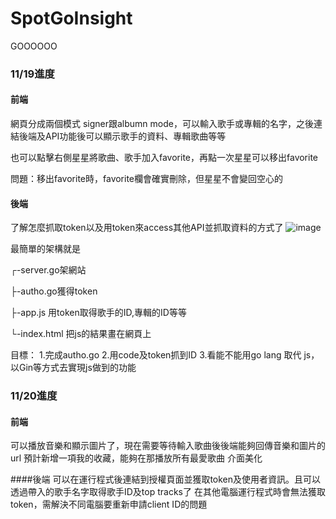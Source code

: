 # SpotGoInsight
GOOOOOO


### 11/19進度
#### 前端
  網頁分成兩個模式 signer跟albumn mode，可以輸入歌手或專輯的名字，之後連結後端及API功能後可以顯示歌手的資料、專輯歌曲等等

  也可以點擊右側星星將歌曲、歌手加入favorite，再點一次星星可以移出favorite

  問題：移出favorite時，favorite欄會確實刪除，但星星不會變回空心的
  

#### 後端
  了解怎麼抓取token以及用token來access其他API並抓取資料的方式了
  ![image](https://github.com/user-attachments/assets/2bb47606-2467-4143-86b6-8dbdaf002f2c)
  
  最簡單的架構就是
  
  ┌-server.go架網站
  
  ├-autho.go獲得token
  
  ├-app.js 用token取得歌手的ID,專輯的ID等等
  
  └-index.html 把js的結果畫在網頁上
  
  目標：
    1.完成autho.go
    2.用code及token抓到ID
    3.看能不能用go lang 取代 js，以Gin等方式去實現js做到的功能


### 11/20進度
#### 前端
  可以播放音樂和顯示圖片了，現在需要等待輸入歌曲後後端能夠回傳音樂和圖片的url
  預計新增一項我的收藏，能夠在那播放所有最愛歌曲
  介面美化

####後端
  可以在運行程式後連結到授權頁面並獲取token及使用者資訊。且可以透過帶入的歌手名字取得歌手ID及top tracks了
  在其他電腦運行程式時會無法獲取token，需解決不同電腦要重新申請client ID的問題
